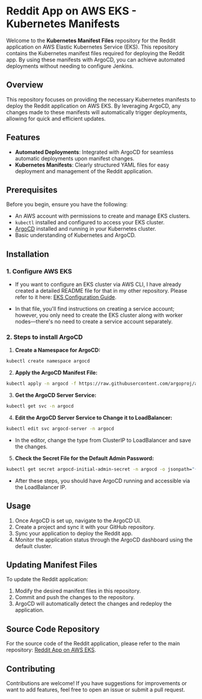 # Reddit App on AWS EKS - Kubernetes Manifests

Welcome to the **Kubernetes Manifest Files** repository for the Reddit application on AWS Elastic Kubernetes Service (EKS). This repository contains the Kubernetes manifest files required for deploying the Reddit app. By using these manifests with ArgoCD, you can achieve automated deployments without needing to configure Jenkins.

## Overview

This repository focuses on providing the necessary Kubernetes manifests to deploy the Reddit application on AWS EKS. By leveraging ArgoCD, any changes made to these manifests will automatically trigger deployments, allowing for quick and efficient updates.

## Features

- **Automated Deployments**: Integrated with ArgoCD for seamless automatic deployments upon manifest changes.
- **Kubernetes Manifests**: Clearly structured YAML files for easy deployment and management of the Reddit application.

## Prerequisites

Before you begin, ensure you have the following:

- An AWS account with permissions to create and manage EKS clusters.
- `kubectl` installed and configured to access your EKS cluster.
- [ArgoCD](https://argo-cd.readthedocs.io/en/stable/getting_started/) installed and running in your Kubernetes cluster.
- Basic understanding of Kubernetes and ArgoCD.

## Installation

### 1. Configure AWS EKS

- If you want to configure an EKS cluster via AWS CLI, I have already created a detailed README file for that in my other repository. Please refer to it here: [EKS Configuration Guide](https://github.com/Vikas-Prince/MicroservicesAppDeployment/blob/main/infraguide.md).

- In that file, you'll find instructions on creating a service account; however, you only need to create the EKS cluster along with worker nodes—there's no need to create a service account separately.

### 2. Steps to install ArgoCD

1. **Create a Namespace for ArgoCD:**

```bash
kubectl create namespace argocd
```

2. **Apply the ArgoCD Manifest File:**

```bash
kubectl apply -n argocd -f https://raw.githubusercontent.com/argoproj/argo-cd/v2.4.7/manifests/install.yaml
```

3. **Get the ArgoCD Server Service:**

```bash
kubectl get svc -n argocd
```

4. **Edit the ArgoCD Server Service to Change it to LoadBalancer:**

```bash
kubectl edit svc argocd-server -n argocd
```

- In the editor, change the type from ClusterIP to LoadBalancer and save the changes.

5. **Check the Secret File for the Default Admin Password:**

```bash
kubectl get secret argocd-initial-admin-secret -n argocd -o jsonpath="{.data.password}" | base64 --decode
```

- After these steps, you should have ArgoCD running and accessible via the LoadBalancer IP.

## Usage

1. Once ArgoCD is set up, navigate to the ArgoCD UI.
2. Create a project and sync it with your GitHub repository.
3. Sync your application to deploy the Reddit app.
4. Monitor the application status through the ArgoCD dashboard using the default cluster.

## Updating Manifest Files

To update the Reddit application:

1. Modify the desired manifest files in this repository.
2. Commit and push the changes to the repository.
3. ArgoCD will automatically detect the changes and redeploy the application.

## Source Code Repository

For the source code of the Reddit application, please refer to the main repository: [Reddit App on AWS EKS](https://github.com/Vikas-Prince/Reddit-App-on-AWS-EKS.git).

## Contributing

Contributions are welcome! If you have suggestions for improvements or want to add features, feel free to open an issue or submit a pull request.
